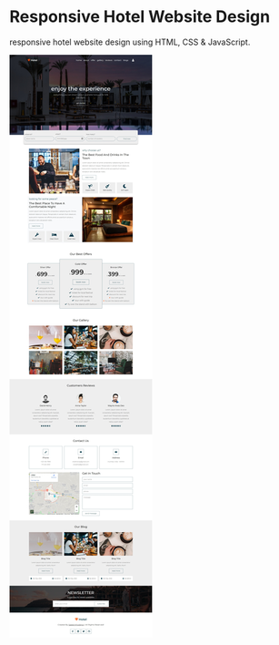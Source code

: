 # Responsive Hotel Website Design

responsive hotel website design using HTML, CSS & JavaScript.






![wesite ui screenshot](https://github.com/SaeedKhodajoo/responsive-hotel-website/blob/main/images/img.jpeg)
